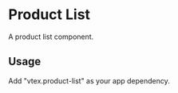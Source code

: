 # Product List

A product list component.

## Usage

Add "vtex.product-list" as your app dependency.
